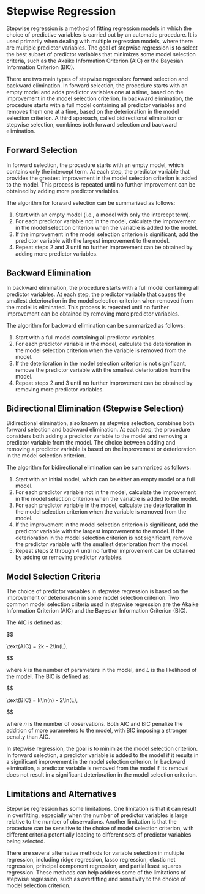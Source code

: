 # Stepwise Regression

Stepwise regression is a method of fitting regression models in which the choice of predictive variables is carried out by an automatic procedure. It is used primarily when dealing with multiple regression models, where there are multiple predictor variables. The goal of stepwise regression is to select the best subset of predictor variables that minimizes some model selection criteria, such as the Akaike Information Criterion (AIC) or the Bayesian Information Criterion (BIC).

There are two main types of stepwise regression: forward selection and backward elimination. In forward selection, the procedure starts with an empty model and adds predictor variables one at a time, based on the improvement in the model selection criterion. In backward elimination, the procedure starts with a full model containing all predictor variables and removes them one at a time, based on the deterioration in the model selection criterion. A third approach, called bidirectional elimination or stepwise selection, combines both forward selection and backward elimination.

## Forward Selection

In forward selection, the procedure starts with an empty model, which contains only the intercept term. At each step, the predictor variable that provides the greatest improvement in the model selection criterion is added to the model. This process is repeated until no further improvement can be obtained by adding more predictor variables.

The algorithm for forward selection can be summarized as follows:

1. Start with an empty model (i.e., a model with only the intercept term).
2. For each predictor variable not in the model, calculate the improvement in the model selection criterion when the variable is added to the model.
3. If the improvement in the model selection criterion is significant, add the predictor variable with the largest improvement to the model.
4. Repeat steps 2 and 3 until no further improvement can be obtained by adding more predictor variables.

## Backward Elimination

In backward elimination, the procedure starts with a full model containing all predictor variables. At each step, the predictor variable that causes the smallest deterioration in the model selection criterion when removed from the model is eliminated. This process is repeated until no further improvement can be obtained by removing more predictor variables.

The algorithm for backward elimination can be summarized as follows:

1. Start with a full model containing all predictor variables.
2. For each predictor variable in the model, calculate the deterioration in the model selection criterion when the variable is removed from the model.
3. If the deterioration in the model selection criterion is not significant, remove the predictor variable with the smallest deterioration from the model.
4. Repeat steps 2 and 3 until no further improvement can be obtained by removing more predictor variables.

## Bidirectional Elimination (Stepwise Selection)

Bidirectional elimination, also known as stepwise selection, combines both forward selection and backward elimination. At each step, the procedure considers both adding a predictor variable to the model and removing a predictor variable from the model. The choice between adding and removing a predictor variable is based on the improvement or deterioration in the model selection criterion.

The algorithm for bidirectional elimination can be summarized as follows:

1. Start with an initial model, which can be either an empty model or a full model.
2. For each predictor variable not in the model, calculate the improvement in the model selection criterion when the variable is added to the model.
3. For each predictor variable in the model, calculate the deterioration in the model selection criterion when the variable is removed from the model.
4. If the improvement in the model selection criterion is significant, add the predictor variable with the largest improvement to the model. If the deterioration in the model selection criterion is not significant, remove the predictor variable with the smallest deterioration from the model.
5. Repeat steps 2 through 4 until no further improvement can be obtained by adding or removing predictor variables.

## Model Selection Criteria

The choice of predictor variables in stepwise regression is based on the improvement or deterioration in some model selection criterion. Two common model selection criteria used in stepwise regression are the Akaike Information Criterion (AIC) and the Bayesian Information Criterion (BIC).

The AIC is defined as:


$$

\text{AIC} = 2k - 2\ln(L),

$$


where $k$ is the number of parameters in the model, and $L$ is the likelihood of the model. The BIC is defined as:


$$

\text{BIC} = k\ln(n) - 2\ln(L),

$$


where $n$ is the number of observations. Both AIC and BIC penalize the addition of more parameters to the model, with BIC imposing a stronger penalty than AIC.

In stepwise regression, the goal is to minimize the model selection criterion. In forward selection, a predictor variable is added to the model if it results in a significant improvement in the model selection criterion. In backward elimination, a predictor variable is removed from the model if its removal does not result in a significant deterioration in the model selection criterion.

## Limitations and Alternatives

Stepwise regression has some limitations. One limitation is that it can result in overfitting, especially when the number of predictor variables is large relative to the number of observations. Another limitation is that the procedure can be sensitive to the choice of model selection criterion, with different criteria potentially leading to different sets of predictor variables being selected.

There are several alternative methods for variable selection in multiple regression, including ridge regression, lasso regression, elastic net regression, principal component regression, and partial least squares regression. These methods can help address some of the limitations of stepwise regression, such as overfitting and sensitivity to the choice of model selection criterion.
